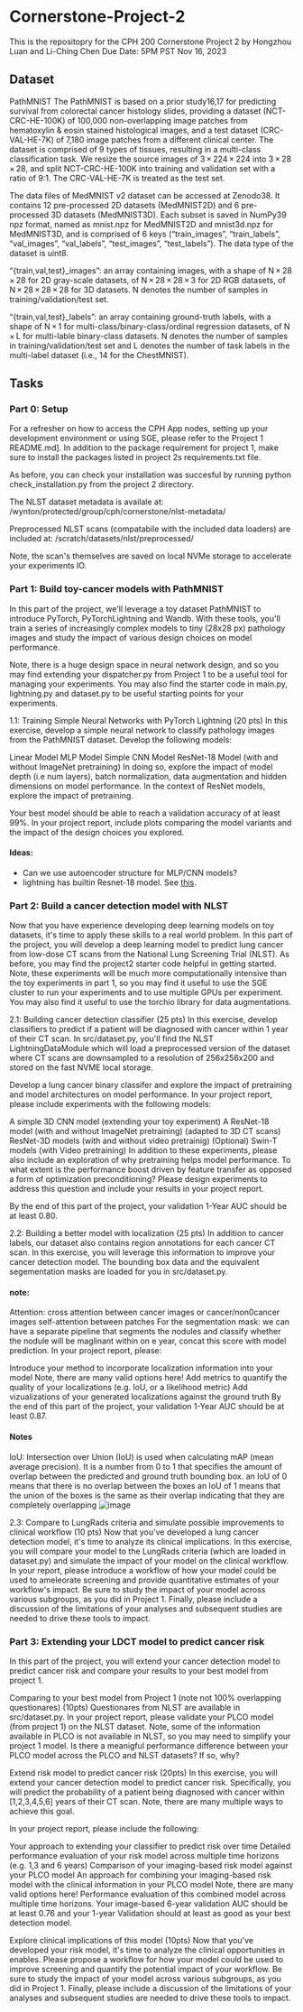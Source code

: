 # Cornerstone-Project-2
This is the repositopry for the CPH 200 Cornerstone Project 2 by Hongzhou Luan and Li-Ching Chen
Due Date: 5PM PST Nov 16, 2023

## Dataset
PathMNIST
The PathMNIST is based on a prior study16,17 for predicting survival from colorectal cancer histology slides, providing a dataset (NCT-CRC-HE-100K) of 100,000 non-overlapping image patches from hematoxylin & eosin stained histological images, and a test dataset (CRC-VAL-HE-7K) of 7,180 image patches from a different clinical center. The dataset is comprised of 9 types of tissues, resulting in a multi-class classification task. We resize the source images of 3 × 224 × 224 into 3 × 28 × 28, and split NCT-CRC-HE-100K into training and validation set with a ratio of 9:1. The CRC-VAL-HE-7K is treated as the test set.

The data files of MedMNIST v2 dataset can be accessed at Zenodo38. It contains 12 pre-processed 2D datasets (MedMNIST2D) and 6 pre-processed 3D datasets (MedMNIST3D). Each subset is saved in NumPy39 npz format, named as <data> mnist.npz for MedMNIST2D and <data> mnist3d.npz for MedMNIST3D, and is comprised of 6 keys (“train_images”, “train_labels”, “val_images”, “val_labels”, “test_images”, “test_labels”). The data type of the dataset is uint8.

“{train,val,test}_images”: an array containing images, with a shape of N × 28 × 28 for 2D gray-scale datasets, of N × 28 × 28 × 3 for 2D RGB datasets, of N × 28 × 28 × 28 for 3D datasets. N denotes the number of samples in training/validation/test set.

“{train,val,test}_labels”: an array containing ground-truth labels, with a shape of N × 1 for multi-class/binary-class/ordinal regression datasets, of N × L for multi-lable binary-class datasets. N denotes the number of samples in training/validation/test set and L denotes the number of task labels in the multi-label dataset (i.e., 14 for the ChestMNIST).

## Tasks
### Part 0: Setup
For a refresher on how to access the CPH App nodes, setting up your development environment or using SGE, please refer to the Project 1 README.md]. In addition to the package requirement for project 1, make sure to install the packages listed in project 2s requirements.txt file.

As before, you can check your installation was succesful by running python check_installation.py from the project 2 directory.

The NLST dataset metadata is availale at: /wynton/protected/group/cph/cornerstone/nlst-metadata/

Preprocessed NLST scans (compatabile with the included data loaders) are included at: /scratch/datasets/nlst/preprocessed/

Note, the scan's themselves are saved on local NVMe storage to accelerate your experiments IO.

### Part 1: Build toy-cancer models with PathMNIST
In this part of the project, we'll leverage a toy dataset PathMNIST to introduce PyTorch, PyTorchLightning and Wandb. With these tools, you'll train a series of increasingly complex models to tiny (28x28 px) pathology images and study the impact of various design choices on model performance.

Note, there is a huge design space in neural network design, and so you may find extending your dispatcher.py from Project 1 to be a useful tool for managing your experiments. You may also find the starter code in main.py, lightning.py and dataset.py to be useful starting points for your experiments.

1.1: Training Simple Neural Networks with PyTorch Lightning (20 pts)
In this exercise, develop a simple neural network to classify pathology images from the PathMNIST dataset. Develop the following models:

Linear Model
MLP Model
Simple CNN Model
ResNet-18 Model (with and without ImageNet pretraining)
In doing so, explore the impact of model depth (i.e num layers), batch normalization, data augmentation and hidden dimensions on model performance. In the context of ResNet models, explore the impact of pretraining.

Your best model should be able to reach a validation accuracy of at least 99%. In your project report, include plots comparing the model variants and the impact of the design choices you explored.

#### Ideas: 
* Can we use autoencoder structure for MLP/CNN models?
* lightning has builtin Resnet-18 model. See [this](https://www.kaggle.com/code/stpeteishii/cifar10-resnet18-pytorch-lightning).


### Part 2: Build a cancer detection model with NLST
Now that you have experience developing deep learning models on toy datasets, it's time to apply these skills to a real world problem. In this part of the project, you will develop a deep learning model to predict lung cancer from low-dose CT scans from the National Lung Screening Trial (NLST). As before, you may find the project2 starter code helpful in getting started. Note, these experiments will be much more computationally intensive than the toy experiments in part 1, so you may find it useful to use the SGE cluster to run your experiments and to use multiple GPUs per experiment. You may also find it useful to use the torchio library for data augmentations.

2.1: Building cancer detection classifier (25 pts)
In this exercise, develop classifiers to predict if a patient will be diagnosed with cancer within 1 year of their CT scan. In src/dataset.py, you'll find the NLST LightningDataModule which will load a preprocessed version of the dataset where CT scans are downsampled to a resolution of 256x256x200 and stored on the fast NVME local storage.

Develop a lung cancer binary classifer and explore the impact of pretraining and model architectures on model performance. In your project report, please include experiments with the following models:

A simple 3D CNN model (extending your toy experiment)
A ResNet-18 model (with and without ImageNet pretraining) (adapted to 3D CT scans)
ResNet-3D models (with and without video pretrainig)
(Optional) Swin-T models (with Video pretraining)
In addition to these experiments, please also include an exploration of why pretraining helps model performance. To what extent is the performance boost driven by feature transfer as opposed a form of optimization preconditioning? Please design experiments to address this question and include your results in your project report.

By the end of this part of the project, your validation 1-Year AUC should be at least 0.80.

2.2: Building a better model with localization (25 pts)
In addition to cancer labels, our dataset also contains region annotations for each cancer CT scan. In this exercise, you will leverage this information to improve your cancer detection model. The bounding box data and the equivalent segementation masks are loaded for you in src/dataset.py.
#### note: 
Attention: cross attention between cancer images or cancer/non0cancer images
self-attention between patches
For the segmentation mask: we can have a separate pipeline that segments the nodules and classify whether the nodule will be maglinant within on e year, concat this score with model prediction.
In your project report, please:

Introduce your method to incorporate localization information into your model
Note, there are many valid options here!
Add metrics to quantify the quality of your localizations (e.g. IoU, or a likelihood metric)
Add vizualizations of your generated localizations against the ground truth
By the end of this part of the project, your validation 1-Year AUC should be at least 0.87.

#### Notes
IoU: Intersection over Union (IoU) is used when calculating mAP (mean average precision). It is a number from 0 to 1 that specifies the amount of overlap between the predicted and ground truth bounding box.
an IoU of 0 means that there is no overlap between the boxes
an IoU of 1 means that the union of the boxes is the same as their overlap indicating that they are completely overlapping
![image](https://github.com/hzluan/Cornerstone-Project-2/assets/66193810/10882652-d19c-4baa-836c-df88db0305ed)

2.3: Compare to LungRads criteria and simulate possible improvements to clinical workflow (10 pts)
Now that you've developed a lung cancer detection model, it's time to analyze its clinical implications. In this exercise, you will compare your model to the LungRads criteria (which are loaded in dataset.py) and simulate the impact of your model on the clinical workflow. In your report, please introduce a workflow of how your model could be used to ameleorate screening and provide quantitative estimates of your workflow's impact. Be sure to study the impact of your model across various subgroups, as you did in Project 1. Finally, please include a discussion of the limitations of your analyses and subsequent studies are needed to drive these tools to impact.

### Part 3: Extending your LDCT model to predict cancer risk
In this part of the project, you will extend your cancer detection model to predict cancer risk and compare your results to your best model from project 1.

Comparing to your best model from Project 1 (note not 100% overlapping questionares) (10pts)
Questionares from NLST are available in src/dataset.py. In your project report, please validate your PLCO model (from project 1) on the NLST dataset. Note, some of the information available in PLCO is not available in NLST, so you may need to simplify your project 1 model. Is there a meanigful performance difference between your PLCO model across the PLCO and NLST datasets? If so, why?

Extend risk model to predict cancer risk (20pts)
In this exercise, you will extend your cancer detection model to predict cancer risk. Specifically, you will predict the probability of a patient being diagnosed with cancer within [1,2,3,4,5,6] years of their CT scan. Note, there are many multiple ways to achieve this goal.

In your project report, please include the following:

Your approach to extending your classifier to predict risk over time
Detailed performance evaluation of your risk model across multiple time horizons (e.g. 1,3 and 6 years)
Comparison of your imaging-based risk model against your PLCO model
An approach for combining your imaging-based risk model with the clinical information in your PLCO model
Note, there are many valid options here!
Performance evaluation of this combined model across multiple time horizons.
Your image-based 6-year validation AUC should be at least 0.76 and your 1-year Validation should at least as good as your best detection model.

Explore clinical implications of this model (10pts)
Now that you've developed your risk model, it's time to analyze the clinical opportunities in enables. Please propose a workflow for how your model could be used to improve screening and quantify the potential impact of your workflow. Be sure to study the impact of your model across various subgroups, as you did in Project 1. Finally, please include a discussion of the limitations of your analyses and subsequent studies are needed to drive these tools to impact.
